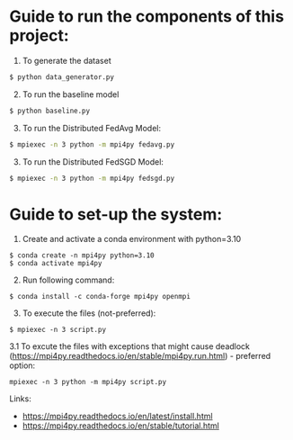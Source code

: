 # Guide to run the components of this project:

1. To generate the dataset
```bash
$ python data_generator.py
```

2. To run the baseline model
```bash
$ python baseline.py
```

3. To run the Distributed FedAvg Model:
```bash
$ mpiexec -n 3 python -m mpi4py fedavg.py
```

3. To run the Distributed FedSGD Model:
```bash
$ mpiexec -n 3 python -m mpi4py fedsgd.py
```

# Guide to set-up the system:

1. Create and activate a conda environment with python=3.10
```
$ conda create -n mpi4py python=3.10
$ conda activate mpi4py
```

2. Run following command:
```
$ conda install -c conda-forge mpi4py openmpi
```

3. To execute the files (not-preferred):
```
$ mpiexec -n 3 script.py 
```

3.1 To excute the files with exceptions that might cause deadlock (https://mpi4py.readthedocs.io/en/stable/mpi4py.run.html) - preferred option:
```
mpiexec -n 3 python -m mpi4py script.py
```

Links:
- https://mpi4py.readthedocs.io/en/latest/install.html
- https://mpi4py.readthedocs.io/en/stable/tutorial.html
